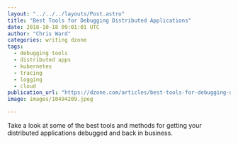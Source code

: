 ```yaml
---
layout: "../../../layouts/Post.astro"
title: "Best Tools for Debugging Distributed Applications"
date: 2018-10-18 09:01:01 UTC
author: "Chris Ward"
categories: writing dzone
tags:
  - debugging tools
  - distributed apps
  - kubernetes
  - tracing
  - logging
  - cloud
publication_url: "https://dzone.com/articles/best-tools-for-debugging-distributed-applications"
image: images/10494209.jpeg

---
```

Take a look at some of the best tools and methods for getting your distributed applications debugged and back in business.

